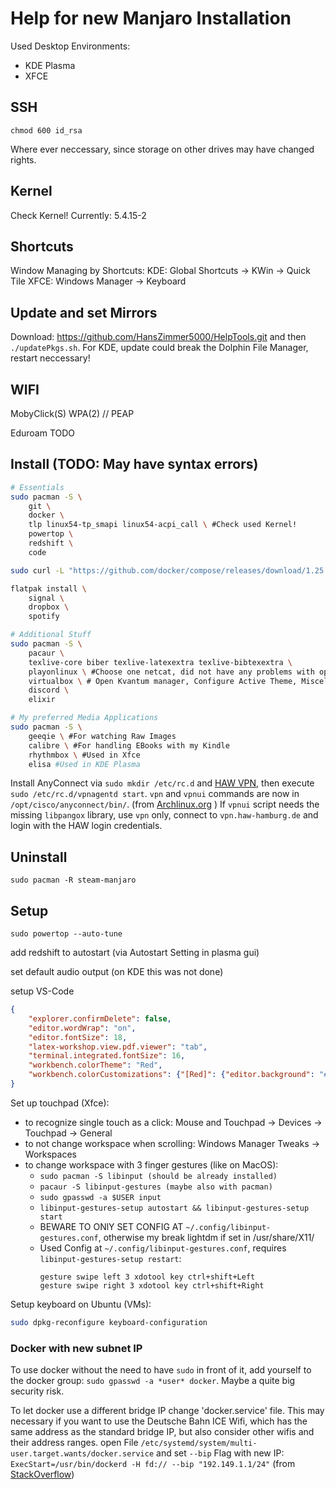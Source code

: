 # Help for new Manjaro Installation

Used Desktop Environments: 
- KDE Plasma
- XFCE

## SSH
```shell
chmod 600 id_rsa 
```
Where ever neccessary, since storage on other drives may have changed rights.

## Kernel
Check Kernel!
Currently: 5.4.15-2

## Shortcuts
Window Managing by Shortcuts:
KDE: Global Shortcuts -> KWin -> Quick Tile
XFCE: Windows Manager -> Keyboard

## Update and set Mirrors
Download: https://github.com/HansZimmer5000/HelpTools.git and then ```./updatePkgs.sh```. For KDE, update could break the Dolphin File Manager, restart neccessary!

## WIFI
MobyClick(S) WPA(2) // PEAP

Eduroam TODO

## Install (TODO: May have syntax errors)
```sh
# Essentials
sudo pacman -S \
    git \
    docker \
    tlp linux54-tp_smapi linux54-acpi_call \ #Check used Kernel!
    powertop \
    redshift \
    code

sudo curl -L "https://github.com/docker/compose/releases/download/1.25.3/docker-compose-$(uname -s)-$(uname -m)" -o /usr/local/bin/docker-compose && chmod +x /usr/local/bin/docker-compose # From https://docs.docker.com/compose/install/

flatpak install \
    signal \
    dropbox \
    spotify 

# Additional Stuff
sudo pacman -S \
    pacaur \
    texlive-core biber texlive-latexextra texlive-bibtexextra \
    playonlinux \ #Choose one netcat, did not have any problems with openbsd version yet.
    virtualbox \ # Open Kvantum manager, Configure Active Theme, Miscellaneous tab, disable Respect current DE (was not possible for me), Compositing and general look tab, Add "VirtualBoxVM" to Opaque apps list
    discord \
    elixir 

# My preferred Media Applications
sudo pacman -S \ 
    geeqie \ #For watching Raw Images
    calibre \ #For handling EBooks with my Kindle
    rhythmbox \ #Used in Xfce
    elisa #Used in KDE Plasma
```
Install AnyConnect via ```sudo mkdir /etc/rc.d``` and [HAW VPN](https://www.haw-hamburg.de/online-services/vpn/anyconnect-desktop.html), then execute ```sudo /etc/rc.d/vpnagentd start```. ```vpn``` and ```vpnui``` commands are now in ```/opt/cisco/anyconnect/bin/```. 
(from [Archlinux.org](https://bbs.archlinux.org/viewtopic.php?id=190444) )
If ```vpnui``` script needs the missing ```libpangox``` library, use `vpn` only, connect to 
`vpn.haw-hamburg.de` and login with the HAW login credentials.

## Uninstall

```shell
sudo pacman -R steam-manjaro
```

## Setup

```shell
sudo powertop --auto-tune
```

add redshift to autostart (via Autostart Setting in plasma gui)

set default audio output (on KDE this was not done)

setup VS-Code
```json
{
    "explorer.confirmDelete": false,
    "editor.wordWrap": "on",
    "editor.fontSize": 18,
    "latex-workshop.view.pdf.viewer": "tab",
    "terminal.integrated.fontSize": 16,
    "workbench.colorTheme": "Red",
    "workbench.colorCustomizations": {"[Red]": {"editor.background": "#3f3f3f"}}
}
```

Set up touchpad (Xfce):
- to recognize single touch as a click: Mouse and Touchpad -> Devices -> Touchpad -> General
- to not change workspace when scrolling: Windows Manager Tweaks -> Workspaces
- to change workspace with 3 finger gestures (like on MacOS):
  - `sudo pacman -S libinput (should be already installed)`
  - `pacaur -S libinput-gestures (maybe also with pacman)`
  - `sudo gpasswd -a $USER input`
  - `libinput-gestures-setup autostart && libinput-gestures-setup start`
  - BEWARE TO ONlY SET CONFIG AT `~/.config/libinput-gestures.conf`, otherwise my break lightdm if set in /usr/share/X11/
  - Used Config at `~/.config/libinput-gestures.conf`, requires `libinput-gestures-setup restart`:
    ```
    gesture swipe left 3 xdotool key ctrl+shift+Left
    gesture swipe right 3 xdotool key ctrl+shift+Right
    ```

Setup keyboard on Ubuntu (VMs):
```sh
sudo dpkg-reconfigure keyboard-configuration
```

### Docker with new subnet IP

To use docker without the need to have `sudo` in front of it, add yourself to the docker group: `sudo gpasswd -a *user* docker`. Maybe a quite big security risk.

To let docker use a different bridge IP change 'docker.service' file. This may necessary if you want to use the Deutsche Bahn ICE Wifi, which has the same address as the standard bridge IP, but also consider other wifis and their address ranges. 
open File `/etc/systemd/system/multi-user.target.wants/docker.service` and set `--bip` Flag with new IP: `ExecStart=/usr/bin/dockerd -H fd:// --bip "192.149.1.1/24"`
(from [StackOverflow](https://stackoverflow.com/questions/52225493/change-default-docker0-bridge-ip-address))


